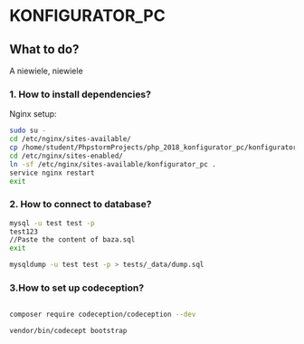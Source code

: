 # KONFIGURATOR_PC

## What to do?

A niewiele, niewiele

### 1. How to install dependencies?

Nginx setup:
```bash
sudo su -
cd /etc/nginx/sites-available/
cp /home/student/PhpstormProjects/php_2018_konfigurator_pc/konfigurator_pc .
cd /etc/nginx/sites-enabled/
ln -sf /etc/nginx/sites-available/konfigurator_pc .
service nginx restart 
exit
```


### 2. How to connect to database?

```bash
mysql -u test test -p
test123
//Paste the content of baza.sql
exit

mysqldump -u test test -p > tests/_data/dump.sql
```
### 3.How to set up codeception?
```bash

composer require codeception/codeception --dev

vendor/bin/codecept bootstrap
```

